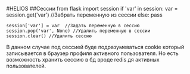 #HELIOS
##Сессии
    from flask import session
    if 'var' in session:
        var  = session.get('var') //Забрать переменную из сессии
    else:
        pass

    session['var'] = var  //Задать переменную в сессию
    session.pop('var', None) //Удалить переменную в сессии
    session.clear() //Удалить сессию
В данном случае под сессией буде подразумеваться cookie который записывается в браузер профиля активного пользователя. Но есть возможность хранить сессию в бд вроде redis дя активных пользователей.

